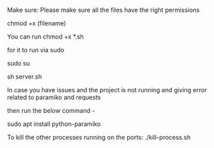 Make sure:
Please make sure all the files have the right permissions

chmod +x (filename)

You can run chmod +x *.sh

for it to run via sudo

sudo su

sh server.sh

In case you have issues and the project is not running and giving error related to paramiko and requests

then run the below command -

sudo apt install python-paramiko

To kill the other processes running on the ports:
./kill-process.sh 
